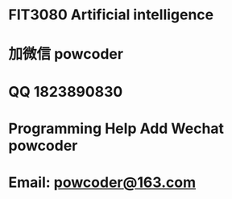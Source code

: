 # FIT3080 Artificial intelligence
# 加微信 powcoder

# QQ 1823890830

# Programming Help Add Wechat powcoder

# Email: powcoder@163.com


